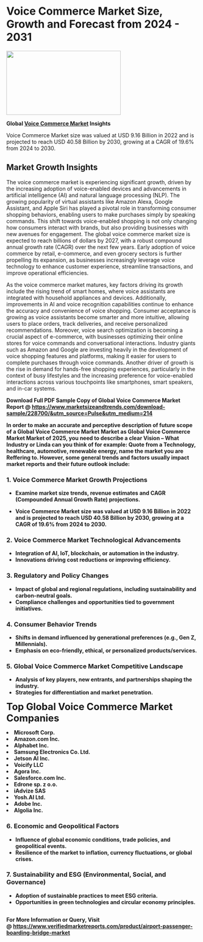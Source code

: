 <H1>Voice Commerce Market Size, Growth and Forecast from 2024 - 2031</H1><img class="aligncenter size-medium wp-image-584254" src="https://thirdeyenews.in/wp-content/uploads/2024/09/Global-Market-Research-300x168.jpeg" alt="" width="300" height="168" /><p><strong>Global&nbsp;<a href="https://www.marketsizeandtrends.com/download-sample/228700/&amp;utm_source=Pulse&amp;utm_medium=214">Voice Commerce Market</a> Insights</strong></p><p>Voice Commerce Market size was valued at USD 9.16 Billion in 2022 and is projected to reach USD 40.58 Billion by 2030, growing at a CAGR of 19.6% from 2024 to 2030.</p><p><h2>Market Growth Insights</h2> <p>The voice commerce market is experiencing significant growth, driven by the increasing adoption of voice-enabled devices and advancements in artificial intelligence (AI) and natural language processing (NLP). The growing popularity of virtual assistants like Amazon Alexa, Google Assistant, and Apple Siri has played a pivotal role in transforming consumer shopping behaviors, enabling users to make purchases simply by speaking commands. This shift towards voice-enabled shopping is not only changing how consumers interact with brands, but also providing businesses with new avenues for engagement. The global voice commerce market size is expected to reach billions of dollars by 2027, with a robust compound annual growth rate (CAGR) over the next few years. Early adoption of voice commerce by retail, e-commerce, and even grocery sectors is further propelling its expansion, as businesses increasingly leverage voice technology to enhance customer experience, streamline transactions, and improve operational efficiencies.</p> <p><strong></strong></p> <p>As the voice commerce market matures, key factors driving its growth include the rising trend of smart homes, where voice assistants are integrated with household appliances and devices. Additionally, improvements in AI and voice recognition capabilities continue to enhance the accuracy and convenience of voice shopping. Consumer acceptance is growing as voice assistants become smarter and more intuitive, allowing users to place orders, track deliveries, and receive personalized recommendations. Moreover, voice search optimization is becoming a crucial aspect of e-commerce, with businesses optimizing their online stores for voice commands and conversational interactions. Industry giants such as Amazon and Google are investing heavily in the development of voice shopping features and platforms, making it easier for users to complete purchases through voice commands. Another driver of growth is the rise in demand for hands-free shopping experiences, particularly in the context of busy lifestyles and the increasing preference for voice-enabled interactions across various touchpoints like smartphones, smart speakers, and in-car systems.</p> <p><strong></p><p><span class=""><strong>Download Full PDF Sample Copy of Global Voice Commerce Market Report</strong> @ <a href="https://www.marketsizeandtrends.com/download-sample/228700/&amp;utm_source=Pulse&amp;utm_medium=214" target="_blank">https://www.marketsizeandtrends.com/download-sample/228700/&amp;utm_source=Pulse&amp;utm_medium=214</a></span></p><p>In order to make an accurate and perceptive description of future scope of a Global&nbsp;Voice Commerce Market Market as Global&nbsp;Voice Commerce Market Market of 2025, you need to describe a clear Vision &ndash; What Industry or Linda can you think of for example: Quote from a Technology, healthcare, automotive, renewable energy, name the market you are Reffering to. However, some general trends and factors usually impact market reports and their future outlook include:</p><h3>1.&nbsp;<strong>Voice Commerce Market Growth Projections</strong></h3><ul><li>Examine market size trends, revenue estimates and CAGR (Compounded Annual Growth Rate) projections.</li><li><p>Voice Commerce Market size was valued at USD 9.16 Billion in 2022 and is projected to reach USD 40.58 Billion by 2030, growing at a CAGR of 19.6% from 2024 to 2030.</p></li></ul><h3>2.&nbsp;<strong>Voice Commerce Market Technological Advancements</strong></h3><ul><li>Integration of AI, IoT, blockchain, or automation in the industry.</li><li>Innovations driving cost reductions or improving efficiency.</li></ul><h3>3.&nbsp;<strong>Regulatory and Policy Changes</strong></h3><ul><li>Impact of global and regional regulations, including sustainability and carbon-neutral goals.</li><li>Compliance challenges and opportunities tied to government initiatives.</li></ul><h3>4.&nbsp;<strong>Consumer Behavior Trends</strong></h3><ul><li>Shifts in demand influenced by generational preferences (e.g., Gen Z, Millennials).</li><li>Emphasis on eco-friendly, ethical, or personalized products/services.</li></ul><h3>5.&nbsp;<strong>Global Voice Commerce Market Competitive Landscape</strong></h3><ul><li>Analysis of key players, new entrants, and partnerships shaping the industry.</li><li>Strategies for differentiation and market penetration.</li></ul><p data-pm-slice="1 1 []"><span style="color: inherit; font-family: inherit; font-size: 25px;">Top Global Voice Commerce Market Companies</span></p><div class="" data-test-id=""><p><li>Microsoft Corp.</li><li> Amazon.com Inc.</li><li> Alphabet Inc.</li><li> Samsung Electronics Co. Ltd.</li><li> Jetson AI Inc.</li><li> Voicify LLC</li><li> Agora Inc.</li><li> Salesforce.com Inc.</li><li> Edrone sp. z o.o.</li><li> iAdvize SAS</li><li> Yosh.AI Ltd.</li><li> Adobe Inc.</li><li> Algolia Inc.</li></p></div><h3>6.&nbsp;<strong>Economic and Geopolitical Factors</strong></h3><ul><li>Influence of global economic conditions, trade policies, and geopolitical events.</li><li>Resilience of the market to inflation, currency fluctuations, or global crises.</li></ul><h3>7.&nbsp;<strong>Sustainability and ESG (Environmental, Social, and Governance)</strong></h3><ul><li>Adoption of sustainable practices to meet ESG criteria.</li><li>Opportunities in green technologies and circular economy principles.</li></ul><h2><strong style="font-size: 14px;">For More Information or Query, Visit @&nbsp;</strong><a style="background-color: #ffffff; font-size: 14px;" href="https://www.marketsizeandtrends.com/report/voice-commerce-market/" target="_blank">https://www.verifiedmarketreports.com/product/airport-passenger-boarding-bridge-market</a></h2>
